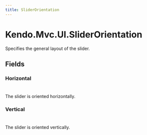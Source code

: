 ```yaml
---
title: SliderOrientation
---
```


# Kendo.Mvc.UI.SliderOrientation
Specifies the general layout of the slider.


## Fields


### Horizontal
#
The slider is oriented horizontally.

### Vertical
#
The slider is oriented vertically.




